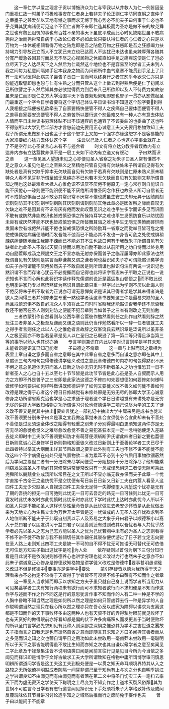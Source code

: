 <!-- { "loadSidebar": true } -->
　　这一章仁字以爱之理言子贡以博施济众为仁与宰我以从井救人为仁一例皆因圣门重视仁故一时弟子将极难事安在仁者身上若非夫子论正则仁字防同直躬之直仲子之亷墨子之兼爱矣以天地有憾之事而求无憾于我心势必不能夫子曰何事于仁必也圣乎尧舜其犹病诸便可见这个不但仁者做不来即仁造其极而为圣亦是做不来的故尧舜之世也有黎民阻饥的事也有百姓不亲的事天下虽底平成而此心时见缺陷世虽不敢病尧舜之治而尧舜常自病于心故论仁者不必如此论只要认得仁者的心仁者之心只是以万物为一体休戚相闗看得万物之阽危即是吾之阽危万物之狂惑即是吾之狂惑竭力扶持竭力引导故己立而人不立犹己未立也已达而人不达犹己未达也虽亲踈厚薄各随其分寛严缓急各因其时而总无不尽之心视民物之休戚直如手足之痛痒这便是仁了岂必立尽天下之人达尽天下之人然后为仁哉然这个地位也不是容易至的学者工夫未到人我之间每为私意间隔如手足本我身之物而为风邪所中血气壅塞不能贯到手足上了只有一法可以医得此病夫子尝告子贡曰一言而可以终身行之者其恕乎今欲求仁亦只是恕能近取譬即恕也恕与仁有生熟之分而只管从这个上做去到得熟后便是仁了初间以己所欲譬之于人然后知其亦必欲觉得费力到后来凡己所欲即以及人不待费力矣故恕虽未是仁而即是仁之方大学治国平天下皆要絜矩絜矩即恕也曽子一贯亦从恕做起圣门最重这一个字今日学者要将这个字切己体认平日读书谁不知道这个恕字要到得人我相接之际便被私欲牵去了自家要畅快便管不得人之疾痛自己要体面便管不得人之羞辱自家要安逸便管不得人之劳苦所以要行这个恕最难又有一种人亦有意去体贴人情而平日未尝读书穷理体贴不出不该通容的也通容了不该委曲的也委曲了这也呌不得恕所以大学到后半部方才言恕前边先要用正心诚意工夫又先要用格物致知工夫程子所谓无忠做恕不出也孟子于这个恕字上又加一个强字亦缘这恕字不是容易能的大家须要细心猛力去体认这个字
　　注云以己及人仁者之心也这心字事业就在上了不是空存此心圣贤言心未有不与迹合者
　　时文有将立达分教养者误教内有立达养内亦有立达葢教养俱不是一层工夫如下论内有立道又有绥动
　　子曰黙而识之章
　　这一章见圣人望道未见之心亦便见圣人省察之功朱子曰圣人常有慊然不足之意众人虽见他是仁之至熟义之至精他只管自见得有欠缺处朱子所谓自见得有欠缺处者是真有欠缺乎抑本无欠缺而自见有欠缺乎若真有欠缺则是仁原未熟义原未精特众人看不见耳非所谓至诚无息纯亦不已也若本无欠缺而自见有欠缺则又非所谓自知之明也这处最难看大抵人心惟危识不识厌不厌倦不倦原无一定心常存则自能识自能不厌倦心一疎则便不能识便不能不厌倦所谓惟圣罔念作狂也故圣人所可自信者无时不戒慎恐惧而已固不敢必其常识常不厌常不倦也质虽生安工夫却无异于困勉刻刻识刻刻防其不识刻刻学刻刻防其厌刻刻诲刻刻防其倦此章必是因省察之际而自叹无欠缺之难不是因其有不识有厌有倦而发此叹葢见识之难也平生多学而识多见而识固不敢有或防然非能黙识也皆戒慎恐惧之所操持耳学之难也平生发愤防食乐以防忧固未尝有或厌然非能不厌也皆戒慎恐惧之所鼔舞耳诲之难也平生无隠无类愤而啓悱而发固未尝有或倦然非能不倦也皆戒慎恐惧之所防励耳一省察之而觉举目皆可危之境使戒惧偶弛病痛便随时而发吾能不弛而已不能必其不发也一身皆可危之处使戒惧稍疎病痛便随地而生我能不疎而已不能必其不生也故曰何有于我哉朱子所谓自见有欠缺者此也此圣人不敢以天资自恃而以用功自励不敢以从前所用之功自恃而以终身用功自励葢即成汤之顾諟文王之不显亦临无射亦保而曽子之临深履薄亦即此家法也然既谓自见有欠缺则是实言而非谦矣又谓之谦者何也葢识如夫子亦可谓能黙识矣学诲如夫子亦可谓能不厌倦矣然夫子不敢自居是则所谓谦也黙识句注有两说一说识记也黙识谓不言而存诸心犹云不必提撕而自记得也此将识字音志朱子所取之正说也一说识知也不言而心解也此将识字读作释先儒谓前说近是葢惩象山顿悟之而不取此说也明季讲家乃专以黙悟黙证为黙识且谓此章只重一黙字以此为学则不厌以此诲人则不倦反将朱子所不取者为正说亦可谓无忌惮矣识是识其已得者学是学其未得者诲是欲人之同得三者并列亦未尝专重一黙也学者读这章书要知这三件是最易欠缺的圣人尚且戒慎恐惧不敢自必况众人乎须将此三句时时省察我还能黙识否我学还不厌否我教还不倦否在圣人则刻刻防之便能不犯吾辈则当如曽子之三省有则改之无则加勉
　　三者依蒙引作自然看则与公西华章合葢彼作勉然看则任之此作自然看则辞之然玩注三者非圣人之极至及谦而又谦之语则此仍当作勉然看所以一辞一任者彼就工夫之得手者言则任之此以人心之惟危者言故辞之双峯饶氏云黙识章是泛说所以虽非圣人之极至而亦不敢当若圣章是见人以仁圣归之已既逊了第一第二等只得且承当第三等的事所以勉人也其说亦通
　　专言学则兼识在内此以学对识言则学是学其未知未能者识是识其已知己能者
　　子曰德之不脩章
　　这一章与上黙而识之章相为表里上章自谦之意多而自省之意即在其中此章自省之意多而自谦之意亦即在其中上章黙识三句内句句包得脩德讲学徙义改过之意此章脩德四句内亦句句包得黙识不厌不倦之意总见道体无穷而圣人日新之功亦无穷无时不新者圣人之功也惟恐其一日不新者圣人之心也自十五以至七十节节皆是此功节节皆是此心虽是圣人自叙而示人用力之方即不外是曽子之三省即是此家法这德之不修四句先要想德如何要修如何様呌做修学如何要讲如何样呌做讲既修德讲学了如何又要徙义改不善义如何徙不善如何改德是理之得于心者这个德日日修越觉有未修处原是无穷无尽的修即大学正心诚意修身之功所谓省察克治也学是心之求通于理者这个学日日讲越觉有未讲处亦是无穷无尽的讲即大学致知格物之功所谓讲习讨论也修德讲学二项己说尽为学的工夫了徙义改不善又是就其中抽出要处言犹之一部礼记中抽出大学中庸来另是成书也徙义改不善须要分别朱子曰义是事之宜我做这事觉未甚合宜须徙令合宜此却未有不善处不善便是过恶须速全体改之始得有轻重之别朱子分别得最明白更须知这两件亦是无穷无尽的愈徙愈觉义之难尽愈改愈觉不善之易犯圣狂本无一定一念稍弛便走入差路去徙义即时中工夫改不善须要知防才有萌芽便须斩断尹氏谓此四者日新之要也葢德日新则意诚心正身修学日新则物格知至徒义改过日新则止于至善论学者工夫已尽于此四者特以举其大纲而未详其节目故谓之要非此外别有工夫也不修不讲不能徙不能改这四个不字病痛在何处只是气禀物欲二者为累耳不必到十分气质用事物欲锢蔽然后为学问之累但二者有一分扫除未尽学问便受一分阻挠即十分扫除浄尽了他却能乘间窃发故虽圣人不能必其常修常讲常徙常改只有一念戒谨恐惧这二者便无隙可乘此尧舜所以兢兢业业成汤所以常目在之文王所以不显亦临无斁亦保而夫子此章一个忧字直接千古帝王之道统忧不是空忧便有苟日新日日新又日新工夫在内葢人看圣人这四件工夫无少欠缺圣人自视这四件工夫全无足恃一失脚便堕入坑堑这个忧亦是无有了期的吾挑的担无一日可弛则此忧无一日可去吾走的路无一日可住则此忧无一日可寛发时此忧未发时亦此忧愤时此忧乐时亦此忧下学时此忧上达时亦此忧今人所以不如圣人只是不能如圣人这样忧尽性至命皆是从此忧做进去老安少怀皆是从此忧做出来为天地立心为生民立命为万世开太平皆是这一忧做成的人无圣人这样忧欲求到圣人地位断断不能夫子于此既自刻责以示人及系易之大象于升曰君子以顺德积小以髙大于兑曰君子以朋友讲习于益曰君子以见善则迁有过则改其以吾忧者与人共忧乎然学者必先以圣人之志为己志方能以圣人之忧为己忧若胸中未有必为圣人之志则看得不修不讲不徙不改皆与我不甚闗切任其作辍任其驳杂便优游过了日子若立定志向要在圣人路上走则知此四项工夫是缺一不可的自不得不忧无可推诿无可替代无可依借无可住足方知夫子指出这忧字是吃为人处
　　依存疑则以首句为纲下三句分知行看是目此说不是依浅说则修德养心也讲学穷理也徙义改过力行也然朱子之意亦不如此朱子谓诚意正心修身是修德致知格物是讲学徙义改过是修德中要事甚明愚谓徙义改过不但是修德中要事亦是讲学中要处
　　蒙引存疑皆以德为我所得于天之理看来亦不必拘定不论得于天者得于学者皆不可须臾不修子曰葢有不知而作之者章
　　这一章见人当求知而即示以求知之方夫子虽只就自己身上说而学者所当用力从可见矣葢学者工夫有知行两项未有欲行而可不求知者欲行而不求知便是不知而作这作字与述而不作之作不同这是行的意思犹言作事不知而作的人有二种一种是不学的人胸中昏暗不知当然之理是如何所以然之理是如何只管卤莽去行一种是异学的人自作聪明谓当然之理只在我心所以然之理亦只在吾心反以成宪为障碍以讲求为支离这都是不知而作的天下事败坏多由这两种人也有天资不好的弄得掣肘眼前就见败坏了也有天资好的做得眼前亦好看却都是偏的伏下许多病痛积乆而发更甚于当时便败坏的所以圣门言学必先求知见有此种人则深鄙之深惧之惟恐其为学术之害世道之蠧故夫子指而言之曰我无是也有凛然自省之意而即随言其求知之方曰多闻择其善者而从之多见而识之知之次也葢自谓平日之用功如此未尝敢用一毫卤莽未尝敢用一毫聪明所以于天下之事皆能明得虽不敢比生知而亦知之次也其自谦以儆学者之意至矣闻见二字此章及干禄章集注皆不说明语类曰闻是闻前言往行见是见目今所为今当依之多闻见而择识即是博学于文好古敏求工夫大学所谓致知在格物中庸所谓博学审问慎思明辨所谓道问学皆是这工夫这工夫到极处便是一以贯之知天命耳顺境界特其从入之路较之无所依倚神明黙成者防隔一间耳非谓己至于知尚有上与次之分也自明季姚江之学兴谓良知不由闻见而有由闻见而有者落在第二义中将圣门切实工夫一笔扫去率天下而为虗无寂灭之学使天下聪明之士尽变为不知妄作之士道术灭裂风俗頽其为世祸不可胜言今日学者有志行道舎闻见择识无下手处须将朱子大学格致补传及或问反覆玩味依其节目讲习讨论造乎知之之域然后推而行之庻防免于妄作也夫
　　曽子曰以能问于不能章
